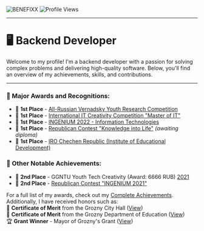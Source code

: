 ![BENEFIXX](assets/M3.jpg)
![Profile Views](https://komarev.com/ghpvc/?username=Benefixx&color=blueviolet&style=for-the-badge)

---

# 🖥️ Backend Developer

Welcome to my profile! I'm a backend developer with a passion for solving complex problems and delivering high-quality software. Below, you'll find an overview of my achievements, skills, and contributions.

---



### 🏅 Major Awards and Recognitions:
- 🥇 **1st Place** - [All-Russian Vernadsky Youth Research Competition](assets/vernadsky.png)
- 🥇 **1st Place** - [International IT Creativity Competition "Master of IT"](assets/masterit.png)
- 🥇 **1st Place** - [INGENIUM 2022 - Information Technologies](assets/ingenium.png)
- 🥇 **1st Place** - [Republican Contest "Knowledge into Life"](assets/znanija_v_jizn.png) *(awaiting diploma)*
- 🥇 **1st Place** - [IRO Chechen Republic (Institute of Educational Development)](assets/iro.png)

### 🥈 Other Notable Achievements:
- 🥈 **2nd Place** - GGNTU Youth Tech Creativity (Award: 6666 RUB) [2021](assets/ggntu.png)
- 🥈 **2nd Place** - [Republican Contest "INGENIUM 2021"](assets/ingenium2.png)

For a full list of my awards, check out my [Complete Achievements](assets/alls.png).  
Additionally, I have received honors such as:  
🏅 **Certificate of Merit** from the Grozny City Hall ([View](assets/meriya.png))  
🏅 **Certificate of Merit** from the Grozny Department of Education ([View](assets/deportamentjpg.png))  
🏆 **Grant Winner** - Mayor of Grozny's Grant ([View](assets/grant2022.png))

